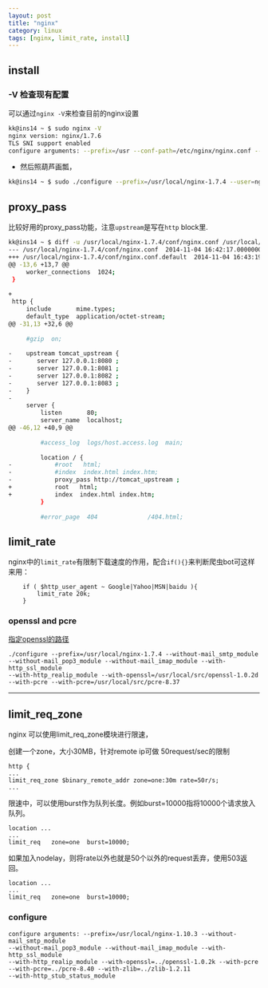 ```yaml
---
layout: post
title: "nginx"
category: linux
tags: [nginx, limit_rate, install]
---
```


## install

### -V 检查现有配置
可以通过`nginx -V`来检查目前的nginx设置

```bash
kk@ins14 ~ $ sudo nginx -V
nginx version: nginx/1.7.6
TLS SNI support enabled
configure arguments: --prefix=/usr --conf-path=/etc/nginx/nginx.conf --error-log-path=/var/log/nginx/error_log --pid-path=/run/nginx.pid --lock-path=/run/lock/nginx.lock --with-cc-opt=-I/usr/include --with-ld-opt=-L/usr/lib64 --http-log-path=/var/log/nginx/access_log --http-client-body-temp-path=//var/lib/nginx/tmp/client --http-proxy-temp-path=//var/lib/nginx/tmp/proxy --http-fastcgi-temp-path=//var/lib/nginx/tmp/fastcgi --http-scgi-temp-path=//var/lib/nginx/tmp/scgi --http-uwsgi-temp-path=//var/lib/nginx/tmp/uwsgi --with-ipv6 --with-pcre --with-http_realip_module --with-http_ssl_module --without-mail_imap_module --without-mail_pop3_module --without-mail_smtp_module --user=nginx --group=nginx
```

* 然后照葫芦画瓢，

```bash
kk@ins14 ~ $ sudo ./configure --prefix=/usr/local/nginx-1.7.4 --user=nginx --group=nginx --without-mail_smtp_module --without-mail_pop3_module --without-mail_imap_module --with-http_ssl_module --with-http_realip_module --with-pcre --with-ipv6
```

## proxy_pass

比较好用的proxy_pass功能，注意`upstream`是写在`http` block里.

```bash
kk@ins14 ~ $ diff -u /usr/local/nginx-1.7.4/conf/nginx.conf /usr/local/nginx-1.7.4/conf/nginx.conf.default 
--- /usr/local/nginx-1.7.4/conf/nginx.conf  2014-11-04 16:42:17.000000000 +0800
+++ /usr/local/nginx-1.7.4/conf/nginx.conf.default  2014-11-04 16:43:19.730432230 +0800
@@ -13,6 +13,7 @@
     worker_connections  1024;
 }
 
+
 http {
     include       mime.types;
     default_type  application/octet-stream;
@@ -31,13 +32,6 @@
 
     #gzip  on;
 
-    upstream tomcat_upstream {
-       server 127.0.0.1:8080 ;
-       server 127.0.0.1:8081 ;
-       server 127.0.0.1:8082 ;
-       server 127.0.0.1:8083 ;
-    }
-
     server {
         listen       80;
         server_name  localhost;
@@ -46,12 +40,9 @@
 
         #access_log  logs/host.access.log  main;
 
         location / {
-            #root   html;
-            #index  index.html index.htm;
-            proxy_pass http://tomcat_upstream ;
+            root   html;
+            index  index.html index.htm;
         }
 
         #error_page  404              /404.html;
```

## limit_rate
nginx中的`limit_rate`有限制下载速度的作用，配合`if(){}`来判断爬虫bot可这样来用：

```
    if ( $http_user_agent ~ Google|Yahoo|MSN|baidu ){
        limit_rate 20k;
    }
```

### openssl and pcre

[指定openssl的路径](https://dwradcliffe.com/2013/10/04/custom-openssl-with-nginx.html)

```
./configure --prefix=/usr/local/nginx-1.7.4 --without-mail_smtp_module
--without-mail_pop3_module --without-mail_imap_module --with-http_ssl_module
--with-http_realip_module --with-openssl=/usr/local/src/openssl-1.0.2d
--with-pcre --with-pcre=/usr/local/src/pcre-8.37
```

---

## limit_req_zone

nginx 可以使用limit_req_zone模块进行限速，


创建一个zone，大小30MB，针对remote ip可做 50request/sec的限制

```
http {
...
limit_req_zone $binary_remote_addr zone=one:30m rate=50r/s;
...
```

限速中，可以使用burst作为队列长度。例如burst=10000指将10000个请求放入队列。

```
location ...
...
limit_req   zone=one  burst=10000;
```

如果加入nodelay，则将rate以外也就是50个以外的request丢弃，使用503返回。

```
location ...
...
limit_req   zone=one  burst=10000;
```

###  configure

```
configure arguments: --prefix=/usr/local/nginx-1.10.3 --without-mail_smtp_module
--without-mail_pop3_module --without-mail_imap_module --with-http_ssl_module
--with-http_realip_module --with-openssl=../openssl-1.0.2k --with-pcre
--with-pcre=../pcre-8.40 --with-zlib=../zlib-1.2.11
--with-http_stub_status_module
```
